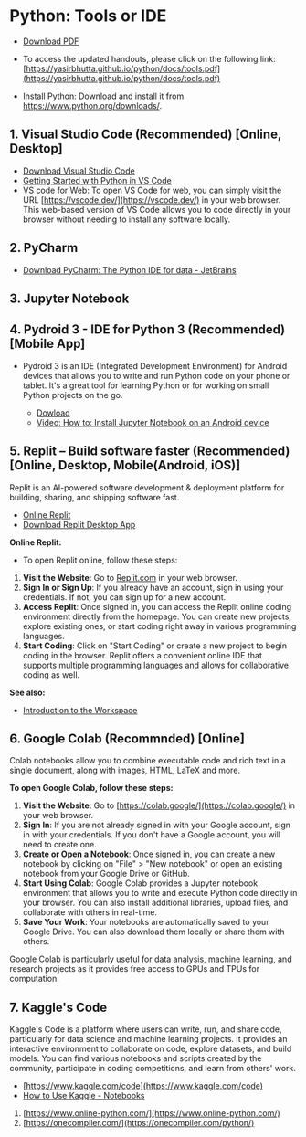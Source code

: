 # Python: Tools or IDE


- [Download PDF](https://yasirbhutta.github.io/python/docs/tools.html)
- To access the updated handouts, please click on the following link:
[https://yasirbhutta.github.io/python/docs/tools.pdf](https://yasirbhutta.github.io/python/docs/tools.pdf)


- Install Python: Download and install it from <https://www.python.org/downloads/>.

## 1. Visual Studio Code **(Recommended)** [Online, Desktop]
   - [Download Visual Studio Code](https://code.visualstudio.com/download) 
   - [Getting Started with Python in VS Code](https://code.visualstudio.com/docs/python/python-tutorial)
   - VS code for Web: To open VS Code for web, you can simply visit the URL [https://vscode.dev/](https://vscode.dev/) in your web browser. This web-based version of VS Code allows you to code directly in your browser without needing to install any software locally.
## 2. PyCharm
   - [Download PyCharm: The Python IDE for data - JetBrains](https://www.jetbrains.com/pycharm/download/?section=windows)

## 3. Jupyter Notebook
   
## 4. Pydroid 3 - IDE for Python 3 **(Recommended)** [Mobile App]

- Pydroid 3 is an IDE (Integrated Development Environment) for Android devices that allows you to write and run Python code on your phone or tablet. It's a great tool for learning Python or for working on small Python projects on the go.

   - [Dowload](https://play.google.com/store/apps/details?id=ru.iiec.pydroid3)
   - [Video: How to: Install Jupyter Notebook on an Android device](https://youtu.be/b2XNfD3xEwY?si=JFQsMiVj5xqkTgGv)

## 5. Replit – Build software faster **(Recommended)** [Online, Desktop, Mobile(Android, iOS)] 
Replit is an AI-powered software development & deployment platform for building, sharing, and shipping software fast.

   -  [Online Replit](https://replit.com/)
   -  [Download Replit Desktop App](https://replit.com/desktop)

**Online Replit:**
-  To open Replit online, follow these steps:
1. **Visit the Website**: Go to [Replit.com](https://replit.com/) in your web browser.
2. **Sign In or Sign Up**: If you already have an account, sign in using your credentials. If not, you can sign up for a new account.
3. **Access Replit**: Once signed in, you can access the Replit online coding environment directly from the homepage. You can create new projects, explore existing ones, or start coding right away in various programming languages.
4. **Start Coding**: Click on "Start Coding" or create a new project to begin coding in the browser.
Replit offers a convenient online IDE that supports multiple programming languages and allows for collaborative coding as well.

**See also:** 

- [Introduction to the Workspace](https://docs.replit.com/replit-workspace/introduction-to-workspace)

## 6. Google Colab **(Recommnded)** [Online]
Colab notebooks allow you to combine executable code and rich text in a single document, along with images, HTML, LaTeX and more.

**To open Google Colab, follow these steps:**

   1. **Visit the Website**: Go to [https://colab.google/](https://colab.google/) in your web browser.
   2. **Sign In**: If you are not already signed in with your Google account, sign in with your credentials. If you don't have a Google account, you will need to create one.
   3. **Create or Open a Notebook**: Once signed in, you can create a new notebook by clicking on "File" > "New notebook" or open an existing notebook from your Google Drive or GitHub.
   4. **Start Using Colab**: Google Colab provides a Jupyter notebook environment that allows you to write and execute Python code directly in your browser. You can also install additional libraries, upload files, and collaborate with others in real-time.
   5. **Save Your Work**: Your notebooks are automatically saved to your Google Drive. You can also download them locally or share them with others.

Google Colab is particularly useful for data analysis, machine learning, and research projects as it provides free access to GPUs and TPUs for computation.

## 7. Kaggle's Code

Kaggle's Code is a platform where users can write, run, and share code, particularly for data science and machine learning projects. It provides an interactive environment to collaborate on code, explore datasets, and build models. You can find various notebooks and scripts created by the community, participate in coding competitions, and learn from others' work.

   - [https://www.kaggle.com/code](https://www.kaggle.com/code)
   - [How to Use Kaggle - Notebooks](https://www.kaggle.com/docs/notebooks)


1. [https://www.online-python.com/](https://www.online-python.com/)
2. [https://onecompiler.com/](https://onecompiler.com/python/)

